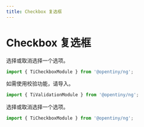 ```yaml
---
title: Checkbox 复选框
---
```

# Checkbox 复选框

<div class="used-tiny">

选择或取消选择一个选项。

```typescript
import { TiCheckboxModule } from '@opentiny/ng';
```

如需使用校验功能，请导入。

```typescript
import { TiValidationModule } from '@opentiny/ng';
```

</div>

<div class="used-config">

选择或取消选择一个选项。

```typescript
import { TiCheckboxModule } from '@opentiny/ng';
```
</div>

